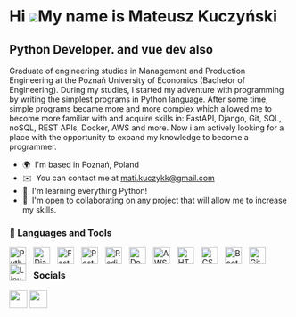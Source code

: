 Hi ![](https://user-images.githubusercontent.com/18350557/176309783-0785949b-9127-417c-8b55-ab5a4333674e.gif)My name is Mateusz Kuczyński
=========================================================================================================================================

Python Developer. and vue dev also
-----------------

Graduate of engineering studies in Management and Production Engineering at the Poznań University of Economics (Bachelor of Engineering). During my studies, I started my adventure with programming by writing the simplest programs in Python language. After some time, simple programs became more and more complex which allowed me to become more familiar with and acquire skills in: FastAPI, Django, Git, SQL, noSQL, REST APIs, Docker, AWS and more. Now i am actively looking for a place with the opportunity to expand my knowledge to become a programmer.

*   🌍  I'm based in Poznań, Poland
*   ✉️  You can contact me at [mati.kuczykk@gmail.com](mailto:mati.kuczykk@gmail.com)
*   🧠  I'm learning everything Python!
*   🤝  I'm open to collaborating on any project that will allow me to increase my skills.
  
  ### 🧰 Languages and Tools


<img align="left" alt="Python" width="30px" style="padding-right:10px;" src="https://cdn.jsdelivr.net/gh/devicons/devicon/icons/python/python-original.svg" />
<img <img align="left" alt="Django" width="30px" style="padding-right:10px;"src="https://cdn.jsdelivr.net/gh/devicons/devicon/icons/django/django-plain.svg"/>
<img <img align="left" alt="FastAPI" width="30px" style="padding-right:10px;"src="https://cdn.jsdelivr.net/gh/devicons/devicon/icons/fastapi/fastapi-original-wordmark.svg"/>
<img align="left" alt="Postgresql" width="30px" style="padding-right:10px;"src="https://cdn.jsdelivr.net/gh/devicons/devicon/icons/postgresql/postgresql-original-wordmark.svg" />
<img align="left" alt="Redis" width="30px" style="padding-right:10px;"src="https://cdn.jsdelivr.net/gh/devicons/devicon/icons/redis/redis-original-wordmark.svg" />
<img <img align="left" alt="Docker" width="30px" style="padding-right:10px;"src="https://cdn.jsdelivr.net/gh/devicons/devicon/icons/docker/docker-original.svg" />
<img <img align="left" alt="AWS" width="30px" style="padding-right:10px;" src="https://cdn.jsdelivr.net/gh/devicons/devicon/icons/amazonwebservices/amazonwebservices-plain-wordmark.svg"/>
<img align="left" alt="HTML" width="30px" style="padding-right:10px;" src="https://cdn.jsdelivr.net/gh/devicons/devicon/icons/html5/html5-plain.svg" />
<img align="left" alt="CSS" width="30px" style="padding-right:10px;" src="https://cdn.jsdelivr.net/gh/devicons/devicon/icons/css3/css3-plain.svg" />
<img <img align="left" alt="Bootstrap" width="30px" style="padding-right:10px;"src="https://cdn.jsdelivr.net/gh/devicons/devicon/icons/bootstrap/bootstrap-original.svg" />
<img align="left" alt="Git" width="30px" style="padding-right:10px;" src="https://cdn.jsdelivr.net/gh/devicons/devicon/icons/git/git-original.svg" />
<img align="left" alt="Linux" width="30px" style="padding-right:10px;" src="https://cdn.jsdelivr.net/gh/devicons/devicon/icons/linux/linux-original.svg" />
<br/>
                    
 ### Socials
                  
<p align="left">
<a href="https://linkedin.com/in/mateuszkuczyński" target="_blank" rel="noreferrer"><img src="https://raw.githubusercontent.com/danielcranney/readme-generator/main/public/icons/socials/linkedin.svg" width="32" height="32" /></a>
<a href="https://github.com/mateuszkuczykkuczynski" target="_blank" rel="noreferrer"><img src="https://raw.githubusercontent.com/danielcranney/readme-generator/main/public/icons/socials/github.svg" width="32" height="32" /></a></p>
